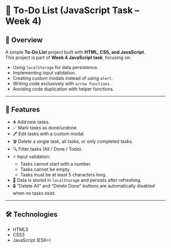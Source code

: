 # 📝 To-Do List (JavaScript Task – Week 4)

## 📌 Overview
A simple **To-Do List** project built with **HTML, CSS, and JavaScript**.  
This project is part of **Week 4 JavaScript task**, focusing on:
- Using `localStorage` for data persistence.
- Implementing input validation.
- Creating custom modals instead of using `alert`.
- Writing code exclusively with `arrow functions`.
- Avoiding code duplication with helper functions.

---

## 🚀 Features
- ➕ Add new tasks.
- ✅ Mark tasks as done/undone.
- 🖊️ Edit tasks with a custom modal.
- 🗑️ Delete a single task, all tasks, or only completed tasks.
- 🔍 Filter tasks (All / Done / Todo).
- ⚡ Input validation:
  - Tasks cannot start with a number.
  - Tasks cannot be empty.
  - Tasks must be at least 5 characters long.
- 💾 Data is stored in `localStorage` and persists after refreshing.
- 🔒 "Delete All" and "Delete Done" buttons are automatically disabled when no tasks exist.

---

## 🛠️ Technologies
- HTML5
- CSS3
- JavaScript (ES6+)


